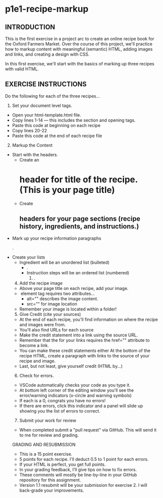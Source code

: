 # p1e1-recipe-markup

## INTRODUCTION
This is the first exercise in a project arc to create an online recipe book for the Oxford Farmers Market. Over the course of this project, we'll practice how to markup content with meaningful (semantic) HTML, adding images and links, and creating a design with CSS.

In this first exercise, we'll start with the basics of marking up three recipes with valid HTML.

## EXERCISE INSTRUCTIONS

Do the following for each of the three recipes...

1. Set your document level tags.
  - Open your html-template.html file.
  - Copy lines 1-14 — this includes the <head> section and opening <body> tags.
  - Paste this code at beginning on each recipe
  - Copy lines 20-22
  - Paste this code at the end of each recipe file
2. Markup the Content
  - Start with the headers.
    - Create an <h1> header for title of the recipe. (This is your page title)
    - Create <h2> headers for your page sections (recipe history, ingredients, and instructions.)
  - Mark up your recipe information paragraphs <p>.
  - Create your lists
    - Ingredient will be an unordered list (bulleted) <ul><li>.
    - Instruction steps will be an ordered list (numbered) <ol><li>.
4. Add the recipe image 
  - Above your page title on each recipe, add your image.
  - <img> element tag requires two attributes...
    - alt="" describes the image content.
    - src="" for image location
  - Remember your image is located within a folder!
5. Give Credit (cite your sources)
  - At the end of each recipe, you'll find information on where the recipe and images were from.
  - You'll also find URLs for each source
  - Make the credit statement into a link using the source URL.
  - Remember that the <a> for your links requires the href="" attribute to become a link.
  - You can make these credit statements either At the bottom of the recipe HTML, create a paragraph with links to the source of your recipe and image.
  - Last, but not least, give yourself credit (HTML by...)
6. Check for errors.
  - VSCode automatically checks your code as you type it.
  - At bottom left corner of the editing window you'll see the error/warning indicators (x-circle and warning symbols)
  - If each is a 0, congrats you have no errors!
  - If there are errors, click this indicator and a panel will slide up showing you the list of errors to correct.
7. Submit your work for review
  - When completed submit a "pull request" via GitHub. This will send it to me for review and grading.

GRADING AND RESUBMISSION
- This is a 15 point exercise.
- 5 points for each recipe. I'll deduct 0.5 to 1 point for each errors.
- If your HTML is perfect, you get full points.
- In your grading feedback, I'll give tips on how to fix errors.
- These comments will mostly be line-by-line in your GitHub repository for this assignment.
- Version 1.1 resubmit will be your submission for exercise 2. I will back-grade your improvements.
